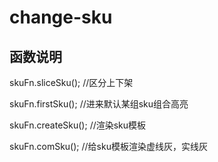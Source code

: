 # change-sku
## 函数说明
skuFn.sliceSku(); //区分上下架<br/>

skuFn.firstSku(); //进来默认某组sku组合高亮<br/>

skuFn.createSku(); //渲染sku模板<br/>

skuFn.comSku(); //给sku模板渲染虚线灰，实线灰<br/>

